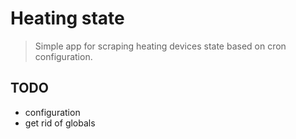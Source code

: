 # Heating state

> Simple app for scraping heating devices state based on cron configuration.

## TODO

- configuration
- get rid of globals

